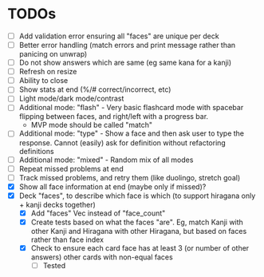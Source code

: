 # TODOs
- [ ] Add validation error ensuring all "faces" are unique per deck
- [ ] Better error handling (match errors and print message rather than panicing on unwrap)
- [ ] Do not show answers which are same (eg same kana for a kanji)
- [ ] Refresh on resize
- [ ] Ability to close
- [ ] Show stats at end (%/# correct/incorrect, etc)
- [ ] Light mode/dark mode/contrast
- [ ] Additional mode: "flash" - Very basic flashcard mode with spacebar flipping between faces, and right/left with a progress bar.
    - MVP mode should be called "match"
- [ ] Additional mode: "type" - Show a face and then ask user to type the response. Cannot (easily) ask for definition without refactoring definitions
- [ ] Additional mode: "mixed" - Random mix of all modes
- [ ] Repeat missed problems at end
- [ ] Track missed problems, and retry them (like duolingo, stretch goal)
- [x] Show all face information at end (maybe only if missed)?
- [x] Deck "faces", to describe which face is which (to support hiragana only + kanji decks together)
    - [x] Add "faces" Vec instead of "face_count"
    - [x] Create tests based on what the faces "are". Eg, match Kanji with other Kanji and Hiragana with other Hiragana, but based on faces rather than face index
    - [x] Check to ensure each card face has at least 3 (or number of other answers) other cards with non-equal faces
        - [ ] Tested
